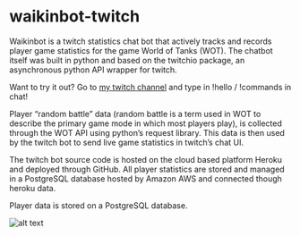 # waikinbot-twitch
Waikinbot is a twitch statistics chat bot that actively tracks and records player game statistics for the game World of Tanks (WOT). The chatbot itself was built in python and based on the twitchio package, an asynchronous python API wrapper for twitch. 

Want to try it out? Go to [my twitch channel](https://www.twitch.tv/waikin_) and type in !hello / !commands in chat!

Player “random battle” data (random battle is a term used in WOT to describe the primary game mode in which most players play), is collected through the WOT API using python’s request library. This data is then used by the twitch bot to send live game statistics in twitch’s chat UI.

The twitch bot source code is hosted on the cloud based platform Heroku and deployed through GitHub. All player statistics are stored and managed in a PostgreSQL database hosted by Amazon AWS and connected though heroku data.

Player data is stored on a PostgreSQL database.

![alt text](https://cdn.discordapp.com/attachments/732549918702436455/1015110737875697784/waikinBot_architecture_1.png)

